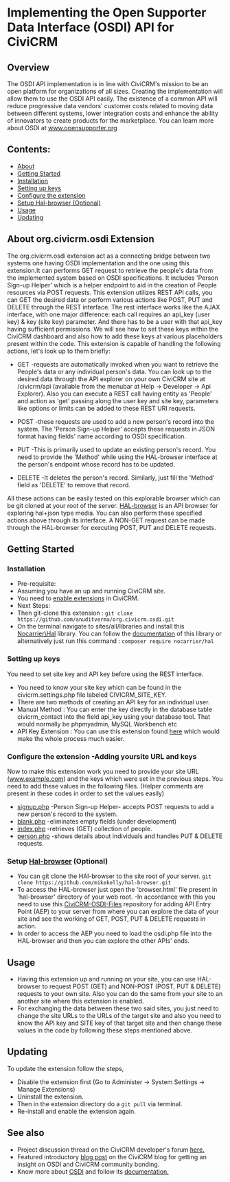 # Implementing the Open Supporter Data Interface (OSDI) API for CiviCRM

## Overview

The OSDI API implementation is in line with CiviCRM's mission to be an open platform for organizations of all sizes. Creating the implementation will allow them to use the OSDI API easily. The existence of a common API will reduce progressive data vendors’ customer costs related to moving data between different systems, lower integration costs and enhance the ability of innovators to create products for the marketplace. You can learn more about OSDI at www.opensupporter.org

## Contents:
- [About](https://github.com/anuditverma/org.civicrm.osdi#about-orgcivicrmosdi-extension)
- [Getting Started](https://github.com/anuditverma/org.civicrm.osdi#getting-started)
 - [Installation](https://github.com/anuditverma/org.civicrm.osdi#installation)
 - [Setting up keys](https://github.com/anuditverma/org.civicrm.osdi#setting-up-keys)
 - [Configure the extension](https://github.com/anuditverma/org.civicrm.osdi#configure-the-extension--adding-yoursite-url-and-keys)
 - [Setup Hal-browser (Optional)](https://github.com/anuditverma/org.civicrm.osdi#setup-hal-browser-optional)
- [Usage](https://github.com/anuditverma/org.civicrm.osdi#usage)
- [Updating](https://github.com/anuditverma/org.civicrm.osdi#updating)

## About org.civicrm.osdi Extension

The org.civicrm.osdi extension act as a connecting bridge between two systems one having OSDI implementation and the one using this extension.It can performs GET request to retrieve the people's data from the implemented system based on OSDI specifications. It includes 'Person Sign-up Helper' which is a helper endpoint to aid in the creation of People resources via POST requests. This extension utilizes REST API calls, you can GET the desired data or perform various actions like POST, PUT and DELETE through the REST interface. The rest interface works like the AJAX interface, with one major difference: each call requires an api_key (user key) & key (site key) parameter. And there has to be a user with that api_key having sufficient permissions. We will see how to set these keys within the CiviCRM dashboard and also how to add these keys at various placeholders present within the code. This extension is capable of handling the following actions, let's look up to them briefly:

* GET
-requests are automatically invoked when you want to retrieve the People's data or any individual person's data. You can look up to the desired data through the API explorer on your own CiviCRM site at /civicrm/api (available from the menubar at Help -> Developer -> Api Explorer). Also you can execute a REST call having entity as 'People' and action as 'get' passing along the user key and site key, parameters like options or limits can be added to these REST URI requests.

* POST
-these requests are used to add a new person's record into the system. The 'Person Sign-up Helper' accepts these requests in JSON format having fields' name according to OSDI specification.

* PUT
-This is primarily used to update an existing person's record. You need to provide the 'Method' while using the HAL-browser interface at the person's endpoint whose record has to be updated.

* DELETE
-It deletes the person's record. Similarly, just fill the 'Method' field as 'DELETE' to remove that record.

All these actions can be easily tested on this explorable browser which can be git cloned at your root of the server. [HAL-browser](https://github.com/mikekelly/hal-browser) is an API browser for exploring hal+json type media.
You can also perform these specified actions above through its interface. A NON-GET request can be made through the HAL-browser for executing POST, PUT and DELETE requests.

## Getting Started

### Installation
- Pre-requisite:
 - Assuming you have an up and running CiviCRM site.
 - You need to [enable extensions](http://wiki.civicrm.org/confluence/display/CRMDOC/Extensions) in CiviCRM.
- Next Steps: 
 - Then git-clone this extension : ``` git clone https://github.com/anuditverma/org.civicrm.osdi.git ```
 - On the terminal navigate to sites/all/libraries and install this [Nocarrier\Hal](https://github.com/blongden/hal) library. You can follow the [documentation](https://github.com/blongden/hal#installation) of this library or alternatively just run this command : ``` composer require nocarrier/hal ```

### Setting up keys
You need to set site key and API key before using the REST interface.
- You need to know your site key which can be found in the civicrm.settings.php file labeled CIVICRM_SITE_KEY.
- There are two methods of creating an API key for an individual user.
 - Manual Method : You can enter the key directly in the database table civicrm_contact into the field api_key using your database tool. That would normally be phpmyadmin, MySQL Workbench etc
 - API Key Extension : You can use this extension found [here](https://civicrm.org/extensions/api-key) which would make the whole process much easier.

### Configure the extension -Adding yoursite URL and keys
Now to make this extension work you need to provide your site URL (www.example.com) and the keys which were set in the previous steps.
You need to add these values in the following files. (Helper comments are present in these codes in order to set the values easily)
- [signup.php](https://github.com/anuditverma/org.civicrm.osdi/blob/master/api/v3/signup.php) -Person Sign-up Helper- accepts POST requests to add a new person's record to the system.
- [blank.php](https://github.com/anuditverma/org.civicrm.osdi/blob/master/api/v3/People/blank.php) -eliminates empty fields (under development)
- [index.php](https://github.com/anuditverma/org.civicrm.osdi/blob/master/api/v3/People/index.php) -retrieves (GET) collection of people.
- [person.php](https://github.com/anuditverma/org.civicrm.osdi/blob/master/api/v3/People/person.php) -shows details about individuals and handles PUT & DELETE requests.

### Setup [Hal-browser](https://github.com/mikekelly/hal-browser) (Optional)
- You can git clone the HAl-browser to the site root of your server. ```git clone https://github.com/mikekelly/hal-browser.git```
- To access the HAL-browser just open the 'browser.html' file present in 'hal-browser' directory of your web root.
-In accordance with this you need to use this [CiviCRM-OSDI-Files](https://github.com/anuditverma/CiviCRM-OSDI-Files) repository for adding API Entry Point (AEP) to your server from where you can explore the data of your site and see the working of GET, POST, PUT & DELETE requests in action.
- In order to access the AEP you need to load the osdi.php file into the HAL-browser and then you can explore the other APIs' ends.

## Usage
- Having this extension up and running on your site, you can use HAL-browser to request POST (GET) and NON-POST (POST, PUT & DELETE) requests to your own site. Also you can do the same from your site to an another site where this extension is enabled.
- For exchanging the data between these two said sites, you just need to change the site URLs to the URLs of the target site and also you need to know the API key and SITE key of that target site and then change these values in the code by following these steps mentioned above.

## Updating
To update the extension follow the steps,
- Disable the extension first (Go to Administer -> System Settings -> Manage Extensions)
- Uninstall the extension.
- Then in the extension directory do a ``` git pull ``` via terminal.
- Re-install and enable the extension again.

## See also
- Project discussion thread on the CiviCRM developer's forum [here.](https://forum.civicrm.org/index.php?topic=36374.0)
- Featured introductory [blog post](https://civicrm.org/blogs/anudit-verma/implementing-open-supporter-data-interface-osdi-api-civicrm) on the CiviCRM blog for getting an insight on OSDI and CiviCRM community bonding.
- Know more about [OSDI](http://opensupporter.org/) and follow its [documentation.](http://opensupporter.github.io/osdi-docs/)
